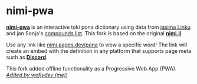 # nimi-pwa

[**nimi-pwa**](https://nimi.pages.dev) is an interactive toki pona dictionary using data from [jasima Linku](https://linku.la/about/jasima/) and jan Sonja's [compounds list](https://tokipona.org/compounds.txt). This fork is based on the original [**nimi.li**](https://nimi.li/).

Use any link like [nimi.pages.dev/pona](https://nimi.pages.dev/pona) to view a specific word! The link will create an embed with the definition in any platform that supports page meta such as [**Discord**](https://discord.com/).

This fork added offline functionality as a Progressive Web App (PWA). _[Added by woflydev (me)!](https://github.com/woflydev)_
